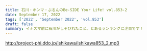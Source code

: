```yaml
---
title: 石川・ホンマ・ぶるんのBe-SIDE Your Life! vol.853-2
date: September 17, 2022
tags: ['2022', 'September 2022', 'vol.853']
draft: false
summary: イナズマ前に石川がしそびれたこと。とあるランキングに注目です！
---
```


http://project-phi.ddo.jp/ishikawa/ishikawa853_2.mp3
